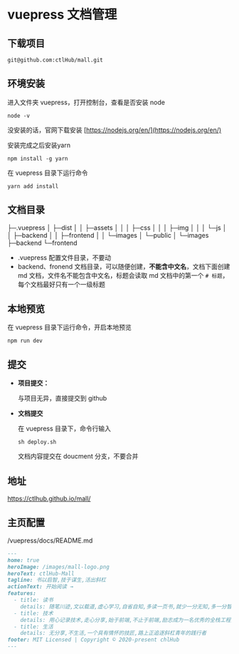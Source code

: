 # vuepress 文档管理

## 下载项目
```shell
git@github.com:ctlHub/mall.git
```

## 环境安装

进入文件夹 vuepress，打开控制台，查看是否安装 node

```shell
node -v
```

没安装的话，官网下载安装 [https://nodejs.org/en/](https://nodejs.org/en/)

安装完成之后安装yarn

```shell
npm install -g yarn
```

在 vuepress 目录下运行命令

```shell
yarn add install
```

## 文档目录

├─.vuepress
│  ├─dist
│  │  ├─assets
│  │  │  ├─css
│  │  │  ├─img
│  │  │  └─js
│  │  ├─backend
│  │  ├─frontend
│  │  └─images
│  └─public
│      └─images
├─backend
└─frontend

- .vuepress 配置文件目录，不要动
- backend、fronend 文档目录，可以随便创建，**不能含中文名**，文档下面创建 md 文档，文件名不能包含中文名，标题会读取 md 文档中的第一个 ```# 标题```，每个文档最好只有一个一级标题

## 本地预览

在 vuepress 目录下运行命令，开启本地预览

```shell
npm run dev
```

## 提交

- **项目提交：**

  与项目无异，直接提交到 github

- **文档提交**

  在 vuepress 目录下，命令行输入

  ```shell
  sh deploy.sh
  ```
  
  文档内容提交在 doucment 分支，不要合并

## 地址

https://ctlhub.github.io/mall/

## 主页配置

/vuepress/docs/README.md

```markdown
---
home: true
heroImage: /images/mall-logo.png
heroText: ctlHub-Mall
tagline: 书以启智,技于谋生,活出斜杠
actionText: 开始阅读 →
features:
  - title: 读书
    details: 随笔川迹,文以载道,虚心学习,自省自知,多读一页书,就少一分无知,多一分智慧
  - title: 技术
    details: 用心记录技术,走心分享,始于前端,不止于前端,励志成为一名优秀的全栈工程师,真正的实现码中致富
  - title: 生活
    details: 无分享,不生活,一个具有情怀的技匠,路上正追逐斜杠青年的践行者
footer: MIT Licensed | Copyright © 2020-present chlHub
---
```